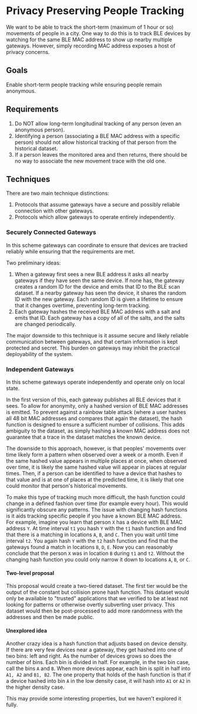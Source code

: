 Privacy Preserving People Tracking
==================================

We want to be able to track the short-term (maximum of 1 hour or so) movements
of people in a city. One way to do this is to track BLE devices by watching for
the same BLE MAC address to show up nearby multiple gateways. However,
simply recording MAC address exposes a host of privacy concerns.


Goals
----

Enable short-term people tracking while ensuring people remain anonymous.


Requirements
------------

1. Do NOT allow long-term longitudinal tracking of any person (even an anonymous person).
2. Identifying a person (associating a BLE MAC address with a specific person)
should not allow historical tracking of that person from the historical dataset.
3. If a person leaves the monitored area and then returns, there should be
no way to associate the new movement trace with the old one.



Techniques
----------

There are two main technique distinctions:

1. Protocols that assume gateways have a secure and possibly reliable connection
with other gateways.
2. Protocols which allow gateways to operate entirely independently.

### Securely Connected Gateways

In this scheme gateways can coordinate to ensure that devices are tracked reliably
while ensuring that the requirements are met.

Two preliminary ideas:

1. When a gateway first sees a new BLE address it asks all nearby gateways
if they have seen the same device. If none has, the gateway creates a random
ID for the device and emits that ID to the BLE scan dataset. If a nearby
gateway has seen the device, it shares the random ID with the new gateway.
Each random ID is given a lifetime to ensure that it changes overtime, preventing
long-term tracking.
2. Each gateway hashes the received BLE MAC address with a salt and emits
that ID. Each gateway has a copy of all of the salts, and the salts are changed
periodically.

The major downside to this technique is it assume secure and likely reliable
communication between gateways, and that certain information is kept
protected and secret. This burden on gateways may inhibit the practical
deployability of the system.


### Independent Gateways

In this scheme gateways operate independently and operate only
on local state.

In the first version of this, each gateway publishes all BLE devices that
it sees.
To allow for anonymity, only a hashed version of BLE MAC addresses
is emitted. To prevent against a rainbow table attack (where a user
hashes all 48 bit MAC addresses and compares that again the dataset),
the hash function is designed to ensure a sufficient number of collisions.
This adds ambiguity to the dataset, as simply hashing a known MAC address
does not guarantee that a trace in the dataset matches the known device.

The downside to this approach, however, is that peoples' movements over time
likely form a pattern when observed over a week or a month. Even if the same
hashed value appears in multiple places at once, when observed over time,
it is likely the same hashed value will appear in places at regular times.
Then, if a person can be identified to have a device that hashes to that value
and is at one of places at the predicted time, it is likely that one could
monitor that person's historical movements.

To make this type of tracking much more difficult, the hash function could
change in a defined fashion over time (for example every hour). This would
significantly obscure any patterns. The issue with changing hash functions
is it aids tracking specific people if you have a known BLE MAC address.
For example, imagine you learn that person `X` has a device with BLE MAC address
`Y`. At time interval `t1` you hash `Y` with the `t1` hash function and find
that there is a matching in locations `A`, `B`, and `C`. Then you wait until
time interval `t2`. You again hash `Y` with the `t2` hash function and find
that the gateways found a match in locations `B`, `D`, `E`. Now you can
reasonably conclude that the person `X` was in location `B` during `t1` and `t2`.
Without the changing hash function you could only narrow it down to
locations `A`, `B`, or `C`.

#### Two-level proposal

This proposal would create a two-tiered dataset. The first tier would be the output
of the constant but collision prone hash function. This dataset would only
be available to "trusted" applications that we verified to be at least not
looking for patterns or otherwise overtly subverting user privacy.
This dataset would then be post-processed to add more randomness with the
addresses and then be made public.

#### Unexplored idea

Another crazy idea is a hash function that adjusts based on device
density. If there are very few devices near a gateway, they get hashed
into one of two bins: left and right. As the number of devices grows so
does the number of bins. Each bin is divided in half. For example, in the two
bin case, call the bins `A` and `B`. When more devices appear, each bin is
split in half into `A1, A2` and `B1, B2`. The one property that holds of the
hash function is that if a device hashed into bin `A` in the low density case,
it will hash into `A1` or `A2` in the higher density case.

This may provide some interesting properties, but we haven't explored it fully.



